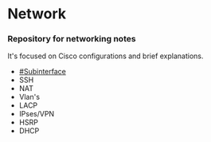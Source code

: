 # Network

### Repository for networking notes

It's focused on Cisco configurations and brief explanations.


*  [#Subinterface](Subinterface)
*  SSH
*  NAT
*  Vlan's
*  LACP
*  IPses/VPN
*  HSRP
*  DHCP
